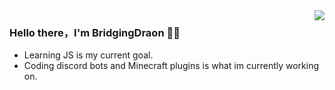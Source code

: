 <img align="right" src="https://github-readme-stats.vercel.app/api?username=BridgingDragon&show_icons=true&icon_color=CE1D2D&text_color=718096&bg_color=00000000&hide_title=true&hide_border=true" />

### Hello there，I'm BridgingDraon 🙋‍♂️

- Learning JS is my current goal.
- Coding discord bots and Minecraft plugins is what im currently working on.
